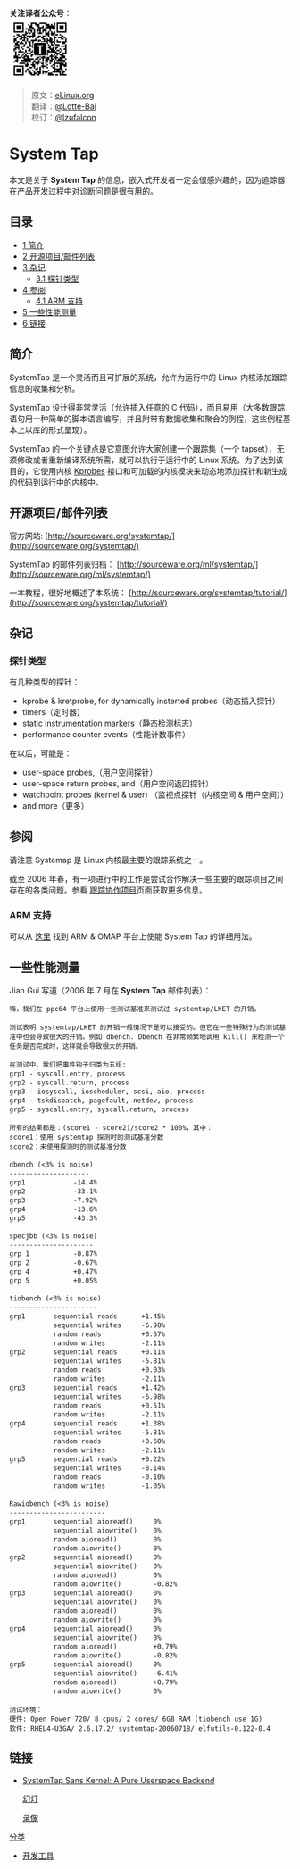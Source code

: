 **关注译者公众号**：
<br/>
<img src='../../../../pic/tinylab-wechat.jpg' width='110px'/>
<br/>


> 原文：[eLinux.org](http://elinux.org/System_Tap "http://eLinux.org/Debugging_The_Linux_Kernel_Using_Gdb") <br />
> 翻译：[@Lotte-Bai](https://github.com/Lotte-Bai) <br />
> 校订：[@lzufalcon](https://github.com/lzufalcon) <br />

# System Tap

本文是关于 **System Tap** 的信息，嵌入式开发者一定会很感兴趣的，因为追踪器在产品开发过程中对诊断问题是很有用的。
## 目录
-   [1 简介](#introduction)
-   [2 开源项目/邮件列表](#open-source-projects-mailing-lists)
-   [3 杂记](#miscellaneous-notes)
    -   [3.1 探针类型](#probe-types)
-   [4 参阅](#see-also)
    -   [4.1 ARM 支持](#arm-support)
-   [5 一些性能测量](#some-performance-measurements)
-   [6 链接](#links)

<span id="introduction"></span>

## 简介

SystemTap 是一个灵活而且可扩展的系统，允许为运行中的 Linux 内核添加跟踪信息的收集和分析。

SystemTap 设计得非常灵活（允许插入任意的 C 代码），而且易用（大多数跟踪语句用一种简单的脚本语言编写，并且附带有数据收集和聚合的例程，这些例程基本上以库的形式呈现）。

SystemTap 的一个关键点是它意图允许大家创建一个跟踪集（一个 tapset），无须修改或者重新编译系统所需，就可以执行于运行中的 Linux 系统。为了达到该目的，它使用内核 [Kprobes](http://www-users.cs.umn.edu/~boutcher/kprobes/) 接口和可加载的内核模块来动态地添加探针和新生成的代码到运行中的内核中。

<span id="open-source-projects-mailing-lists"></span>

## 开源项目/邮件列表

官方网站:
[http://sourceware.org/systemtap/](http://sourceware.org/systemtap/)

SystemTap 的邮件列表归档：
[http://sourceware.org/ml/systemtap/](http://sourceware.org/ml/systemtap/)

一本教程，很好地概述了本系统：
[http://sourceware.org/systemtap/tutorial/](http://sourceware.org/systemtap/tutorial/)

<span id="miscellaneous-notes"></span>

## 杂记

<span id="probe-types"></span>

### 探针类型

有几种类型的探针：

-   kprobe & kretprobe, for dynamically insterted probes（动态插入探针）
-   timers（定时器）
-   static instrumentation markers（静态检测标志）
-   performance counter events（性能计数事件）

在以后，可能是：

-   user-space probes,（用户空间探针）
-   user-space return probes, and（用户空间返回探针）
-   watchpoint probes (kernel & user) （监视点探针（内核空间 & 用户空间））
-   and more（更多）

<span id="see-also"></span>

## 参阅

请注意 Systemap 是 Linux 内核最主要的跟踪系统之一。

截至 2006 年春，有一项进行中的工作是尝试合作解决一些主要的跟踪项目之间存在的各类问题。参看 [跟踪协作项目](http://eLinux.org/Tracing_Collaboration_Project“跟踪合作项目”)页面获取更多信息。

<span id="arm-support"></span>

### ARM 支持

可以从 [这里](http://omappedia.org/wiki/Systemtap) 找到 ARM & OMAP 平台上使能 System Tap 的详细用法。

<span id="some-performance-measurements"></span>

## 一些性能测量

Jian Gui 写道（2006 年 7 月在 **System Tap** 邮件列表）：

    嗨，我们在 ppc64 平台上使用一些测试基准来测试过 systemtap/LKET 的开销。

    测试表明 systemtap/LKET 的开销一般情况下是可以接受的。但它在一些特殊行为的测试基准中也会导致很大的开销。例如 dbench. Dbench 在非常频繁地调用 kill() 来检测一个任务是否完成时，这样就会导致很大的开销。

    在测试中，我们把事件钩子归类为五组:
    grp1 - syscall.entry, process
    grp2 - syscall.return, process
    grp3 - iosyscall, ioscheduler, scsi, aio, process
    grp4 - tskdispatch, pagefault, netdev, process
    grp5 - syscall.entry, syscall.return, process

    所有的结果都是：(score1 - score2)/score2 * 100%，其中：
    score1：使用 systemtap 探测时的测试基准分数
    score2：未使用探测时的测试基准分数

    dbench (<3% is noise)
    --------------------
    grp1            -14.4%
    grp2            -33.1%
    grp3            -7.92%
    grp4            -13.6%
    grp5            -43.3%

    specjbb (<3% is noise)
    ---------------------
    grp 1           -0.87%
    grp 2           -0.67%
    grp 4           +0.47%
    grp 5           +0.05%

    tiobench (<3% is noise)
    ----------------------
    grp1       sequential reads      +1.45%
               sequential writes     -6.98%
               random reads          +0.57%
               random writes         -2.11%
    grp2       sequential reads      +0.11%
               sequential writes     -5.81%
               random reads          +0.03%
               random writes         -2.11%
    grp3       sequential reads      +1.42%
               sequential writes     -6.98%
               random reads          +0.51%
               random writes         -2.11%
    grp4       sequential reads      +1.38%
               sequential writes     -5.81%
               random reads          +0.60%
               random writes         -2.11%
    grp5       sequential reads      +0.22%
               sequential writes     -8.14%
               random reads          -0.10%
               random writes         -1.05%

    Rawiobench (<3% is noise)
    ------------------------
    grp1       sequential aioread()     0%
               sequential aiowrite()    0%
               random aioread()         0%
               random aiowrite()        0%
    grp2       sequential aioread()     0%
               sequential aiowrite()    0%
               random aioread()         0%
               random aiowrite()        -0.82%
    grp3       sequential aioread()     0%
               sequential aiowrite()    0%
               random aioread()         0%
               random aiowrite()        0%
    grp4       sequential aioread()     0%
               sequential aiowrite()    0%
               random aioread()         +0.79%
               random aiowrite()        -0.82%
    grp5       sequential aioread()     0%
               sequential aiowrite()    -6.41%
               random aioread()         +0.79%
               random aiowrite()        0%

    测试环境：
    硬件: Open Power 720/ 8 cpus/ 2 cores/ 6GB RAM (tiobench use 1G)
    软件: RHEL4-U3GA/ 2.6.17.2/ systemtap-20060718/ elfutils-0.122-0.4

<span id="links"></span>

## 链接

-   [SystemTap Sans Kernel: A Pure Userspace Backend](https://events.linuxfoundation.org/events/collaboration-summit/stone)

    [幻灯](https://events.linuxfoundation.org/images/stories/pdf/lfcs2012_jstone.pdf)
    
    [录像](http://video.linux.com/videos/systemtap-sans-kernel-a-pure-userspace-backend)


[分类](http://eLinux.org/Special:Categories "Special:Categories")

-   [开发工具](http://eLinux.org/Category:Development_Tools "Category:Development Tools")
